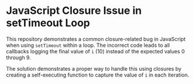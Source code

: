# JavaScript Closure Issue in setTimeout Loop

This repository demonstrates a common closure-related bug in JavaScript when using `setTimeout` within a loop.  The incorrect code leads to all callbacks logging the final value of `i` (10) instead of the expected values 0 through 9.

The solution demonstrates a proper way to handle this using closures by creating a self-executing function to capture the value of `i` in each iteration.